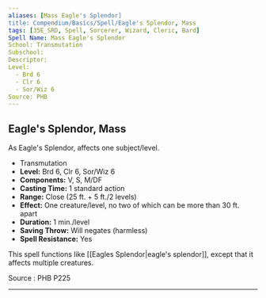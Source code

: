 ```yaml
---
aliases: [Mass Eagle's Splendor]
title: Compendium/Basics/Spell/Eagle's Splendor, Mass
tags: [35E_SRD, Spell, Sorcerer, Wizard, Cleric, Bard]
Spell Name: Mass Eagle's Splendor
School: Transmutation
Subschool: 
Descriptor: 
Level:
  - Brd 6
  - Clr 6
  - Sor/Wiz 6
Source: PHB
---
```



## Eagle's Splendor, Mass

As Eagle's Splendor, affects one subject/level.

*   Transmutation
*   **Level:** Brd 6, Clr 6, Sor/Wiz 6
*   **Components:** V, S, M/DF
*   **Casting Time:** 1 standard action
*   **Range:** Close (25 ft. + 5 ft./2 levels)
*   **Effect:** One creature/level, no two of which can be more than 30 ft. apart
*   **Duration:** 1 min./level
*   **Saving Throw:** Will negates (harmless)
*   **Spell Resistance:** Yes

This spell functions like [[Eagles Splendor|eagle's splendor]], except that it affects multiple creatures.

Source : PHB P225

---

